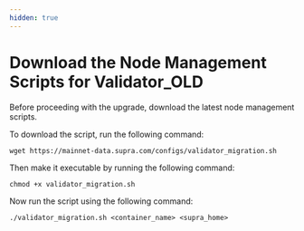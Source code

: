 ```yaml
---
hidden: true
---
```


# Download the Node Management Scripts for Validator\_OLD

Before proceeding with the upgrade, download the latest node management scripts.

To download the script, run the following command:

```
wget https://mainnet-data.supra.com/configs/validator_migration.sh
```

Then make it executable by running the following command:

```
chmod +x validator_migration.sh
```

Now run the script using the following command:

```
./validator_migration.sh <container_name> <supra_home>
```
